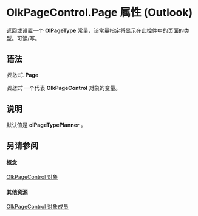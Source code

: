 
# OlkPageControl.Page 属性 (Outlook)

返回或设置一个  **[OlPageType](e4392bf7-5e61-c67b-e564-191e9c62e407.md)** 常量，该常量指定将显示在此控件中的页面的类型。可读/写。


## 语法

 _表达式_. **Page**

 _表达式_ 一个代表 **OlkPageControl** 对象的变量。


## 说明

默认值是 **olPageTypePlanner** 。


## 另请参阅


#### 概念


[OlkPageControl 对象](c65794b4-0ef3-4ae1-0bea-f0c55c72e5de.md)
#### 其他资源


[OlkPageControl 对象成员](2d0e8592-192e-c4e7-430b-ba47ec088fc4.md)